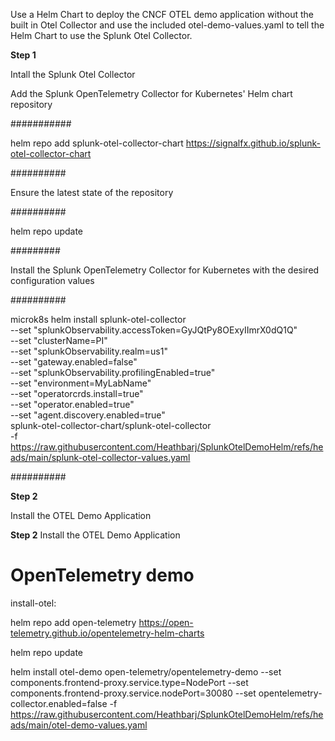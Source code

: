 Use a Helm Chart to deploy the CNCF OTEL demo application without the built in Otel Collector and use the included otel-demo-values.yaml to tell the Helm Chart to use the Splunk Otel Collector.


**Step 1**

Intall the Splunk Otel Collector 

Add the Splunk OpenTelemetry Collector for Kubernetes' Helm chart repository

###########

helm repo add splunk-otel-collector-chart https://signalfx.github.io/splunk-otel-collector-chart

##########


Ensure the latest state of the repository

##########

helm repo update

#########


Install the Splunk OpenTelemetry Collector for Kubernetes with the desired configuration values

##########

microk8s helm install splunk-otel-collector \
  --set "splunkObservability.accessToken=GyJQtPy8OExyIImrX0dQ1Q" \
  --set "clusterName=PI" \
  --set "splunkObservability.realm=us1" \
  --set "gateway.enabled=false" \
  --set "splunkObservability.profilingEnabled=true" \
  --set "environment=MyLabName" \
  --set "operatorcrds.install=true" \
  --set "operator.enabled=true" \
  --set "agent.discovery.enabled=true" \
  splunk-otel-collector-chart/splunk-otel-collector \
  -f https://raw.githubusercontent.com/Heathbarj/SplunkOtelDemoHelm/refs/heads/main/splunk-otel-collector-values.yaml

##########



**Step 2**

Install the OTEL Demo Application

**Step 2**
Install the OTEL Demo Application

# OpenTelemetry demo

install-otel:


helm repo add open-telemetry https://open-telemetry.github.io/opentelemetry-helm-charts 
  
  
helm repo update 


helm install otel-demo open-telemetry/opentelemetry-demo --set components.frontend-proxy.service.type=NodePort --set components.frontend-proxy.service.nodePort=30080 --set opentelemetry-collector.enabled=false -f https://raw.githubusercontent.com/Heathbarj/SplunkOtelDemoHelm/refs/heads/main/otel-demo-values.yaml

